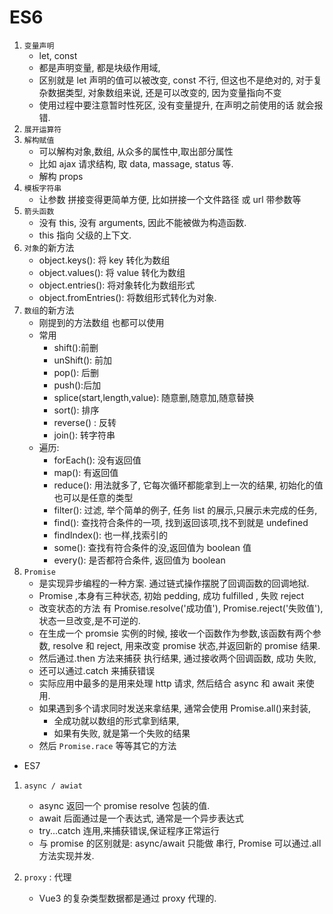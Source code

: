 # ES6

1. `变量声明`
    - let, const
    - 都是声明变量, 都是块级作用域,
    - 区别就是 let 声明的值可以被改变, const 不行, 但这也不是绝对的, 对于复杂数据类型, 对象数组来说, 还是可以改变的, 因为变量指向不变
    - 使用过程中要注意暂时性死区, 没有变量提升, 在声明之前使用的话 就会报错.
2. `展开运算符`
3. `解构赋值`
    - 可以解构对象,数组, 从众多的属性中,取出部分属性
    - 比如 ajax 请求结构, 取 data, massage, status 等.
    - 解构 props
4. `模板字符串`
    - 让参数 拼接变得更简单方便, 比如拼接一个文件路径 或 url 带参数等
5. `箭头函数`
    - 没有 this, 没有 arguments, 因此不能被做为构造函数.
    - this 指向 父级的上下文.
6. `对象`的新方法
    - object.keys(): 将 key 转化为数组
    - object.values(): 将 value 转化为数组
    - object.entries(): 将对象转化为数组形式
    - object.fromEntries(): 将数组形式转化为对象.
7. `数组`的新方法
    - 刚提到的方法数组 也都可以使用
    - 常用
        - shift():前删
        - unShift(): 前加
        - pop(): 后删
        - push():后加
        - splice(start,length,value): 随意删,随意加,随意替换
        - sort(): 排序
        - reverse() : 反转
        - join(): 转字符串
    - 遍历:
        - forEach(): 没有返回值
        - map(): 有返回值
        - reduce(): 用法就多了, 它每次循环都能拿到上一次的结果, 初始化的值也可以是任意的类型
        - filter(): 过滤, 举个简单的例子, 任务 list 的展示,只展示未完成的任务,
        - find(): 查找符合条件的一项, 找到返回该项,找不到就是 undefined
        - findIndex(): 也一样,找索引的
        - some(): 查找有符合条件的没,返回值为 boolean 值
        - every(): 是否都符合条件, 返回值为 boolean
8. `Promise`
    - 是实现异步编程的一种方案. 通过链式操作摆脱了回调函数的回调地狱.
    - Promise ,本身有三种状态, 初始 pedding, 成功 fulfilled , 失败 reject
    - 改变状态的方法 有 Promise.resolve('成功值'), Promise.reject('失败值'), 状态一旦改变,是不可逆的.
    - 在生成一个 promsie 实例的时候, 接收一个函数作为参数,该函数有两个参数, resolve 和 reject, 用来改变 promise 状态,并返回新的 promise 结果.
    - 然后通过.then 方法来捕获 执行结果, 通过接收两个回调函数, 成功 失败,
    - 还可以通过.catch 来捕获错误
    - 实际应用中最多的是用来处理 http 请求, 然后结合 async 和 await 来使用.
    - 如果遇到多个请求同时发送来拿结果, 通常会使用 Promise.all()来封装,
        - 全成功就以数组的形式拿到结果,
        - 如果有失败, 就是第一个失败的结果
    - 然后 `Promise.race` 等等其它的方法

-   ES7

1. `async / awiat`

    - async 返回一个 promise resolve 包装的值.
    - await 后面通过是一个表达式, 通常是一个异步表达式
    - try...catch 连用,来捕获错误,保证程序正常运行
    - 与 promise 的区别就是: async/await 只能做 串行, Promise 可以通过.all 方法实现并发.

2. `proxy` : 代理
    - Vue3 的复杂类型数据都是通过 proxy 代理的.

